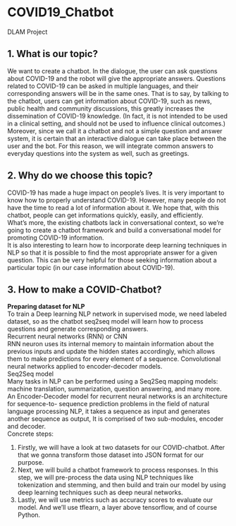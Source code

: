 # COVID19_Chatbot
DLAM Project

## 1. What is our topic?  
We want to create a chatbot. In the dialogue, the user can ask questions about COVID-19 and the robot will give
the appropriate answers. Questions related to COVID-19 can be asked in multiple languages, and their corresponding
answers will be in the same ones. That is to say, by talking to the chatbot, users can get information about COVID-19,
such as news, public health and community discussions, this greatly increases the dissemination of COVID-19 knowledge.
(In fact, it is not intended to be used in a clinical setting, and should not be used to influence clinical outcomes.)  
Moreover, since we call it a chatbot and not a simple question and answer system, it is certain that an interactive
dialogue can take place between the user and the bot. For this reason, we will integrate common answers to everyday
questions into the system as well, such as greetings.  

## 2. Why do we choose this topic?  
COVID-19 has made a huge impact on people’s lives. It is very important to know how to properly understand
COVID-19. However, many people do not have the time to read a lot of information about it. We hope that, with this
chatbot, people can get informations quickly, easily, and efficiently.  
What’s more, the existing chatbots lack in conversational context, so we’re going to create a chatbot framework and
build a conversational model for promoting COVID-19 information.  
It is also interesting to learn how to incorporate deep learning techniques in NLP so that it is possible to find the most
appropriate answer for a given question. This can be very helpful for those seeking information about a particular topic
(in our case information about COVID-19).  

## 3. How to make a COVID-Chatbot?  
**Preparing dataset for NLP**  
To train a Deep learning NLP network in supervised mode, we need labeled dataset, so as the chatbot seq2seq model
will learn how to process questions and generate corresponding answers.  
Recurrent neural networks (RNN) or CNN  
RNN neuron uses its internal memory to maintain information about the previous inputs and update the hidden states
accordingly, which allows them to make predictions for every element of a sequence. Convolutional neural networks
applied to encoder-decoder models.  
Seq2Seq model  
Many tasks in NLP can be performed using a Seq2Seq mapping models: machine translation, summarization, question
answering, and many more. An Encoder-Decoder model for recurrent neural networks is an architecture for sequence-to-
sequence prediction problems in the field of natural language processing NLP, it takes a sequence as input and generates
another sequence as output, It is comprised of two sub-modules, encoder and decoder.  
Concrete steps:
1. Firstly, we will have a look at two datasets for our COVID-chatbot. After that we gonna transform those dataset into JSON format for our
purpose.  
2. Next, we will build a chatbot framework to process responses. In this step, we will pre-process the data using NLP
techniques like tokenization and stemming, and then build and train our model by using deep learning techniques
such as deep neural networks.
3. Lastly, we will use metrics such as accuracy scores to evaluate our model. And we’ll use tflearn, a layer above
tensorflow, and of course Python.
